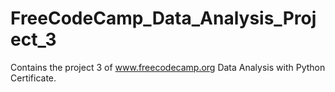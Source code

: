 # FreeCodeCamp_Data_Analysis_Project_3
Contains the project 3 of www.freecodecamp.org Data Analysis with Python Certificate.
